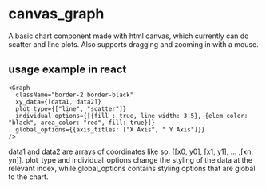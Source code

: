 # canvas_graph
A basic chart component made with html canvas, which currently can do scatter and line plots. Also supports dragging and zooming in with a mouse.


## usage example in react
```
<Graph 
  className="border-2 border-black"
  xy_data={[data1, data2]}
  plot_type={["line", "scatter"]}
  individual_options={[{fill : true, line_width: 3.5}, {elem_color: "black", area_color: "red", fill: true}]}
  global_options={{axis_titles: ["X Axis", " Y Axis"]}}
/>

```
data1 and data2 are arrays of coordinates like so: [[x0, y0], [x1, y1], ... ,[xn, yn]]. plot_type and individual_options change the styling of the data at the relevant index, while global_options contains styling options that are global to the chart.
